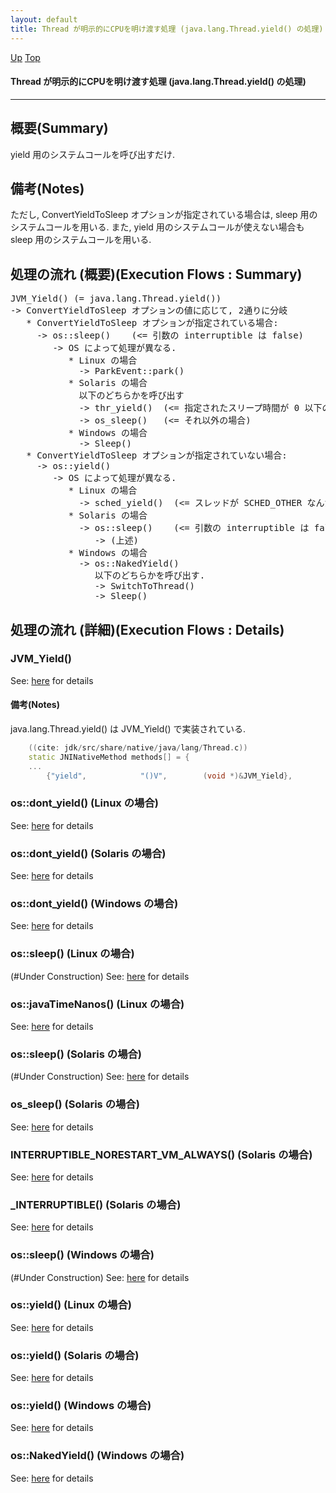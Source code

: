 ```yaml
---
layout: default
title: Thread が明示的にCPUを明け渡す処理 (java.lang.Thread.yield() の処理)
---
```

[Up](no1IkYYOWe.html) [Top](../index.html)

#### Thread が明示的にCPUを明け渡す処理 (java.lang.Thread.yield() の処理)

--- 
## 概要(Summary)
yield 用のシステムコールを呼び出すだけ.

## 備考(Notes)
ただし, ConvertYieldToSleep オプションが指定されている場合は, sleep 用のシステムコールを用いる.
また, yield 用のシステムコールが使えない場合も sleep 用のシステムコールを用いる.


## 処理の流れ (概要)(Execution Flows : Summary)
<div class="flow-abst"><pre>
JVM_Yield() (= java.lang.Thread.yield())
-&gt; ConvertYieldToSleep オプションの値に応じて, 2通りに分岐
   * ConvertYieldToSleep オプションが指定されている場合:
     -&gt; os::sleep()    (&lt;= 引数の interruptible は false)
        -&gt; OS によって処理が異なる.
           * Linux の場合
             -&gt; ParkEvent::park()
           * Solaris の場合
             以下のどちらかを呼び出す
             -&gt; thr_yield()  (&lt;= 指定されたスリープ時間が 0 以下の場合)
             -&gt; os_sleep()   (&lt;= それ以外の場合)
           * Windows の場合
             -&gt; Sleep()
   * ConvertYieldToSleep オプションが指定されていない場合:
     -&gt; os::yield()
        -&gt; OS によって処理が異なる.
           * Linux の場合
             -&gt; sched_yield()  (&lt;= スレッドが SCHED_OTHER なんだが, この場合も sched_yield() でいいんだっけ?? 要確認 #TODO)
           * Solaris の場合
             -&gt; os::sleep()    (&lt;= 引数の interruptible は false)
                -&gt; (上述)
           * Windows の場合
             -&gt; os::NakedYield()
                以下のどちらかを呼び出す.
                -&gt; SwitchToThread()
                -&gt; Sleep()
</pre></div>


## 処理の流れ (詳細)(Execution Flows : Details)
### JVM_Yield()
See: [here](no2114_1q.html) for details
#### 備考(Notes)
java.lang.Thread.yield() は JVM_Yield() で実装されている.


```cpp
    ((cite: jdk/src/share/native/java/lang/Thread.c))
    static JNINativeMethod methods[] = {
    ...
        {"yield",            "()V",        (void *)&JVM_Yield},
```

### os::dont_yield() (Linux の場合)
See: [here](no2114-JA.html) for details
### os::dont_yield() (Solaris の場合)
See: [here](no2114loS.html) for details
### os::dont_yield() (Windows の場合)
See: [here](no2114_8e.html) for details

### os::sleep() (Linux の場合)
(#Under Construction)
See: [here](no2114MAx.html) for details
### os::javaTimeNanos() (Linux の場合)
See: [here](no2114lvG.html) for details
### os::sleep() (Solaris の場合)
(#Under Construction)
See: [here](no2114yyY.html) for details
### os_sleep() (Solaris の場合)
See: [here](no2114NWU.html) for details
### INTERRUPTIBLE_NORESTART_VM_ALWAYS() (Solaris の場合)
See: [here](no2114NdI.html) for details
### _INTERRUPTIBLE() (Solaris の場合)
See: [here](no2114anO.html) for details
### os::sleep() (Windows の場合)
(#Under Construction)
See: [here](no2114mbx.html) for details

### os::yield() (Linux の場合)
See: [here](no2114LUG.html) for details
### os::yield() (Solaris の場合)
See: [here](no2114YeM.html) for details
### os::yield() (Windows の場合)
See: [here](no2114MHl.html) for details
### os::NakedYield()  (Windows の場合)
See: [here](no2114ZRr.html) for details






